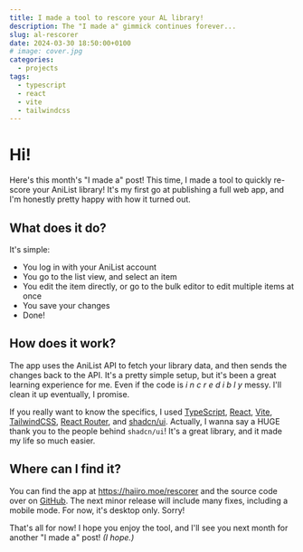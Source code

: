 ```yaml
---
title: I made a tool to rescore your AL library!
description: The "I made a" gimmick continues forever...
slug: al-rescorer
date: 2024-03-30 18:50:00+0100
# image: cover.jpg
categories:
  - projects
tags:
  - typescript
  - react
  - vite
  - tailwindcss
---
```


# Hi!

Here's this month's "I made a" post! This time, I made a tool to
quickly re-score your AniList library! It's my first go at publishing
a full web app, and I'm honestly pretty happy with how it turned out.

## What does it do?

It's simple:
- You log in with your AniList account
- You go to the list view, and select an item
- You edit the item directly, or go to the bulk editor to edit multiple items at once
- You save your changes
- Done!

## How does it work?

The app uses the AniList API to fetch your library data, and then
sends the changes back to the API. It's a pretty simple setup, but
it's been a great learning experience for me. Even if the code is
*i n c r e d i b l y* messy. I'll clean it up eventually, I promise.

If you really want to know the specifics, I used [TypeScript](https://www.typescriptlang.org/),
[React](https://reactjs.org/), [Vite](https://vitejs.dev/), [TailwindCSS](https://tailwindcss.com/),
[React Router](https://reactrouter.com/), and [shadcn/ui](https://ui.shadcn.com/).
Actually, I wanna say a HUGE thank you to the people behind `shadcn/ui`!
It's a great library, and it made my life so much easier.

## Where can I find it?

You can find the app at https://haiiro.moe/rescorer and the source code
over on [GitHub](https://github.com/Kex1016/anilist-rescore). The
next minor release will include many fixes, including a mobile mode.
For now, it's desktop only. Sorry!

That's all for now! I hope you enjoy the tool, and I'll see you next
month for another "I made a" post! *(I hope.)*
